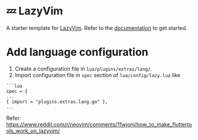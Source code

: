 # 💤 LazyVim

A starter template for [LazyVim](https://github.com/LazyVim/LazyVim).
Refer to the [documentation](https://lazyvim.github.io/installation) to get started.

# Add language configuration

1. Create a configuration file in `lua/plugins/extras/lang/`.
2. Import configuration file in `spec` section of `lua/config/lazy.lua` like 
```
```lua
spec = {
...
{ import = "plugins.extras.lang.go" },
...
```

Refer: https://www.reddit.com/r/neovim/comments/11wjonj/how_to_make_fluttertools_work_on_lazyvim/ 

